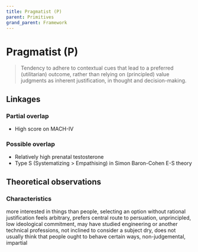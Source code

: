 ```yaml
---
title: Pragmatist (P)
parent: Primitives
grand_parent: Framework
---
```


# Pragmatist (P)

>Tendency to adhere to contextual cues that lead to a preferred (utilitarian) outcome, rather than relying on (principled) value judgments as inherent justification, in thought and decision-making.

## Linkages

### Partial overlap

* High score on MACH-IV

### Possible overlap

* Relatively high prenatal testosterone
* Type S (Systematizing > Empathising) in Simon Baron-Cohen E-S theory

## Theoretical observations

### Characteristics

more interested in things than people, selecting an option without rational justification feels arbitrary, prefers central route to persuation, unprincipled, low ideological commitment, may have studied engineering or another technical professions, not inclined to consider a subject dry, does not usually think that people ought to behave certain ways, non-judgemental, impartial